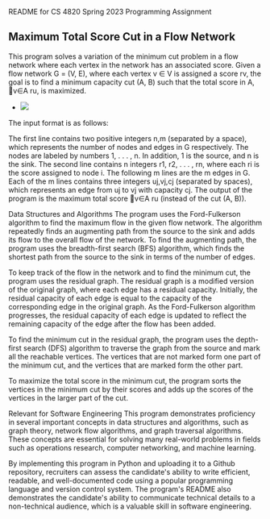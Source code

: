 README for CS 4820 Spring 2023 Programming Assignment

## Maximum Total Score Cut in a Flow Network
This program solves a variation of the minimum cut problem in a flow network where each vertex in the network has an associated score. Given a flow network G = (V, E), where each vertex v ∈ V is assigned a score rv, the goal is to find a minimum capacity cut (A, B) such that the total score in A, 􏰂v∈A ru, is maximized.

- <img src="https://latex.codecogs.com/gif.latex?O_t=\text { Onset event at time bin } t " /> 

The input format is as follows:

The first line contains two positive integers n,m (separated by a space), which represents the number of nodes and edges in G respectively. The nodes are labeled by numbers 1, . . . , n. In addition, 1 is the source, and n is the sink.
The second line contains n integers r1, r2, . . . , rn, where each ri is the score assigned to node i.
The following m lines are the m edges in G. Each of the m lines contains three integers uj,vj,cj (separated by spaces), which represents an edge from uj to vj with capacity cj.
The output of the program is the maximum total score 􏰂v∈A ru (instead of the cut (A, B)).

Data Structures and Algorithms
The program uses the Ford-Fulkerson algorithm to find the maximum flow in the given flow network. The algorithm repeatedly finds an augmenting path from the source to the sink and adds its flow to the overall flow of the network. To find the augmenting path, the program uses the breadth-first search (BFS) algorithm, which finds the shortest path from the source to the sink in terms of the number of edges.

To keep track of the flow in the network and to find the minimum cut, the program uses the residual graph. The residual graph is a modified version of the original graph, where each edge has a residual capacity. Initially, the residual capacity of each edge is equal to the capacity of the corresponding edge in the original graph. As the Ford-Fulkerson algorithm progresses, the residual capacity of each edge is updated to reflect the remaining capacity of the edge after the flow has been added.

To find the minimum cut in the residual graph, the program uses the depth-first search (DFS) algorithm to traverse the graph from the source and mark all the reachable vertices. The vertices that are not marked form one part of the minimum cut, and the vertices that are marked form the other part.

To maximize the total score in the minimum cut, the program sorts the vertices in the minimum cut by their scores and adds up the scores of the vertices in the larger part of the cut.

Relevant for Software Engineering
This program demonstrates proficiency in several important concepts in data structures and algorithms, such as graph theory, network flow algorithms, and graph traversal algorithms. These concepts are essential for solving many real-world problems in fields such as operations research, computer networking, and machine learning.

By implementing this program in Python and uploading it to a Github repository, recruiters can assess the candidate's ability to write efficient, readable, and well-documented code using a popular programming language and version control system. The program's README also demonstrates the candidate's ability to communicate technical details to a non-technical audience, which is a valuable skill in software engineering.
